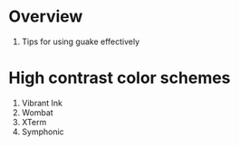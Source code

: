 # Overview

1. Tips for using guake effectively

# High contrast color schemes

1. Vibrant Ink
1. Wombat
1. XTerm
1. Symphonic
